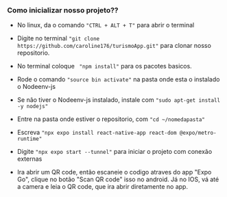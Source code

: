 ### Como inicializar nosso projeto??

- No linux, da o comando ```"CTRL + ALT + T"``` para abrir o terminal 

- Digite no terminal ``` "git clone https://github.com/caroline176/turismoApp.git" ``` para clonar nosso repositorio.

 - No terminal coloque ``` "npm install"``` para os pacotes basicos.
 
 - Rode o comando ``` "source bin activate" ``` na pasta onde esta o instalado o Nodeenv-js
 
 - Se não tiver o Nodeenv-js instalado, instale com ``` "sudo apt-get install -y nodejs" ```
 
 - Entre na pasta onde estiver o repositorio, com ``` "cd ~/nomedapasta" ``` 
 
 - Escreva ``` "npx expo install react-native-app react-dom @expo/metro-runtime" ```
 
 - Digite  ``` "npx expo start --tunnel" ``` para iniciar o projeto com conexão externas
 
 - Ira abrir um QR code, então escaneie o codigo atraves do app "Expo Go", clique no botão "Scan QR code" isso no android. 
 Já no IOS, vá até a camera e leia o QR code, que ira abrir diretamente no app.
 
 
